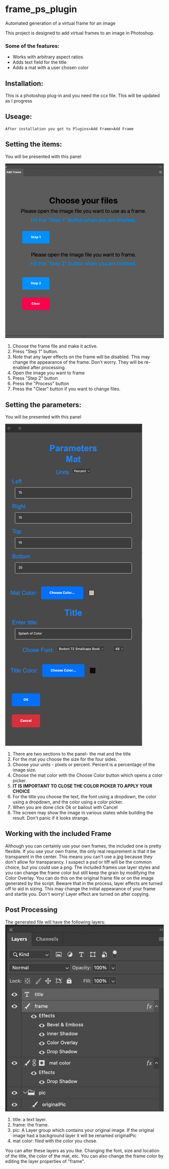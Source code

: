 # frame_ps_plugin
Automated generation of a virtual frame for an image

This project is designed to add virtual frames to an image in Photoshop.

### Some of the features:
* Works with arbitrary aspect ratios
* Adds text field for the title
* Adds a mat with a user chosen color

## Installation:
  This is a photoshop plug-in and you need the ccx file.
  This will be updated as I progress

## Useage:
    After installation you got to Plugins>Add Frame>Add Frame

## Setting the items:
  You will be presented with this panel  
  
   ![Choose Files](assets/choosefiles.png)
1. Choose the frame file and make it active.
2. Press "Step 1" button.
3. Note that any layer effects on the frame will be disabled. This may change the appearance of the frame. Don't worry. They will be re-enabled after processing.
3. Open the image you want to frame
4. Press "Step 2" button
5. Press the "Process" button
6. Press the "Clear" button if you want to change files.

## Setting the parameters:
  You will be presented with this panel  
  
   ![Choose parameters](assets/parameters.png)
1. There are two sections to the panel- the mat and the title
2. For the mat you choose the size for the four sides.
3. Choose your units - pixels or percent. Percent is a percentage of the image size.
4. Choose the mat color with the Choose Color button which opens a color picker.
5. **IT IS IMPORTANT TO CLOSE THE COLOR PICKER TO APPLY YOUR CHOICE**
6. For the title you choose the text, the font using a dropdown, the color using a dropdown, and the color using a color picker.
7. When you are done click Ok or bailout with Cancel
8. The screen may show the image in various states while building the result. Don't panic if it looks strange.


## Working with the included Frame
Although you can certainly use your own frames, the included one is pretty flexible. If you use your own frame, the only real requirement is that it be transparent in the center. This means you can't use a jpg because they don't allow for transparancy. I suspect a psd or tiff will be the common choice, but you could use a png. The included frames use layer styles and you can change the frame color but still keep the grain by modifying the Color Overlay. You can do this on the original frame file or on the image generated by the script. Beware that in the process, layer effects are turned off to aid in sizing. This may change the initial appearance of your frame and startle you. Don't worry! Layer effect are turned on after copying. 

## Post Processing
The generated file will have the following layers:
![Layers](assets/layers.png)

1. title: a text layer.
2. frame: the frame.
3. pic: A Layer group which contains your original image. If the original image had a background layer it will be renamed originalPic
4. mat color: filed with the color you chose.

You can alter these layers as you like. Changing the font, size and location of the title, the color of the mat, etc. You can also change the frame color by editing the layer properties of "frame".
